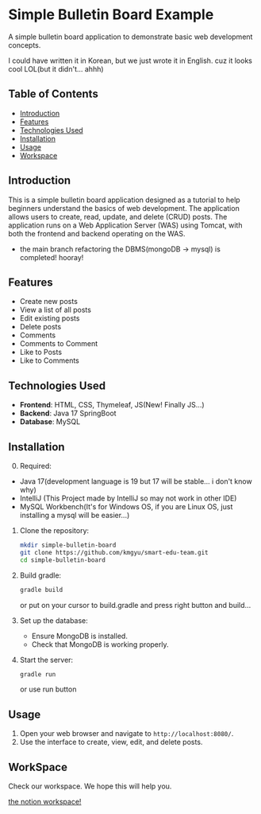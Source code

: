 # Simple Bulletin Board Example

A simple bulletin board application to demonstrate basic web development concepts.

I could have written it in Korean, but we just wrote it in English. cuz it looks cool LOL(but it didn't... ahhh)

## Table of Contents
- [Introduction](#introduction)
- [Features](#features)
- [Technologies Used](#technologies-used)
- [Installation](#installation)
- [Usage](#usage)
- [Workspace](#workspace)

## Introduction
This is a simple bulletin board application designed as a tutorial to help beginners understand the basics of web development. The application allows users to create, read, update, and delete (CRUD) posts. 
The application runs on a Web Application Server (WAS) using Tomcat, with both the frontend and backend operating on the WAS.
* the main branch refactoring the DBMS(mongoDB -> mysql) is completed! hooray!

## Features
- Create new posts
- View a list of all posts
- Edit existing posts
- Delete posts
- Comments
- Comments to Comment
- Like to Posts
- Like to Comments

## Technologies Used
- **Frontend**: HTML, CSS, Thymeleaf, JS(New! Finally JS...)
- **Backend**: Java 17 SpringBoot
- **Database**: MySQL

## Installation
0. Required:
  - Java 17(development language is 19 but 17 will be stable... i don't know why)
  - IntelliJ (This Project made by IntelliJ so may not work in other IDE)
  - MySQL Workbench(It's for Windows OS, if you are Linux OS, just installing a mysql will be easier...)
  
1. Clone the repository:
    ```sh
    mkdir simple-bulletin-board
    git clone https://github.com/kmgyu/smart-edu-team.git
    cd simple-bulletin-board
    ```

2. Build gradle:
    ```sh
    gradle build
    ```
    or put on your cursor to build.gradle and press right button and build...

3. Set up the database:
    - Ensure MongoDB is installed.
    - Check that MongoDB is working properly.

4. Start the server:
    ```sh
    gradle run
    ```
    or use run button

## Usage
1. Open your web browser and navigate to `http://localhost:8080/`.
2. Use the interface to create, view, edit, and delete posts.

## WorkSpace
Check our workspace. We hope this will help you.

[the notion workspace!](https://radial-woodwind-25c.notion.site/4263a20cfe074c3dbc36fd003dd085a5?v=ec79e0e5846d4a13b012d5ddb6fd6a8c)

